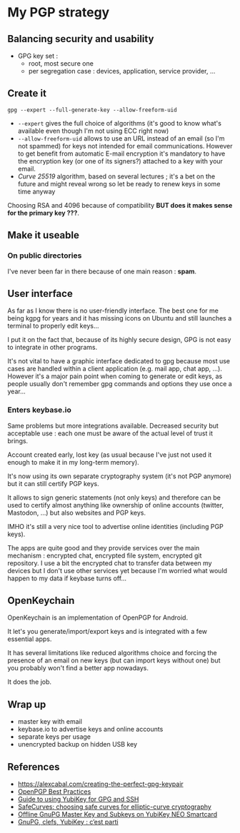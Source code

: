 # My PGP strategy

## Balancing security and usability

- GPG key set :
  - root, most secure one
  - per segregation case : devices, application, service provider, ...

## Create it

    gpg --expert --full-generate-key --allow-freeform-uid

- `--expert` gives the full choice of algorithms (it's good to know what's available even though I'm not using ECC right now)
- `--allow-freeform-uid` allows to use an URL instead of an email (so I'm not spammed) for keys not intended for email communications. However to get benefit from automatic E-mail encryption it's mandatory to have the encryption key (or one of its signers?) attached to a key with your email.
- *Curve 25519* algorithm, based on several lectures ; it's a bet on the future and might reveal wrong so let be ready to renew keys in some time anyway

Choosing RSA and 4096 because of compatibility **BUT does it makes sense for the primary key ???**.


## Make it useable

### On public directories

I've never been far in there because of one main reason : **spam**.

## User interface

As far as I know there is no user-friendly interface. The best one for me being kgpg for years and it has missing icons on Ubuntu and still launches a terminal to properly edit keys...

I put it on the fact that, because of its highly secure design, GPG is not easy to integrate in other programs.

It's not vital to have a graphic interface dedicated to gpg because most use cases are handled within a client application (e.g. mail app, chat app, ...).
However it's a major pain point when coming to generate or edit keys, as people usually don't remember gpg commands and options they use once a year...


### Enters keybase.io

Same problems but more integrations available.
Decreased security but acceptable use : each one must be aware of the actual level of trust it brings.

Account created early, lost key (as usual because I've just not used it enough to make it in my long-term memory).

It's now using its own separate cryptography system (it's not PGP anymore) but it can still certify PGP keys.

It allows to sign generic statements (not only keys) and therefore can be used to certify almost anything like ownership of online accounts (twitter, Mastodon, ...) but also websites and PGP keys.

 IMHO it's still a very nice tool to advertise online identities (including PGP keys).

The apps are quite good and they provide services over the main mechanism : encrypted chat, encrypted file system, encrypted git repository.
I use a bit the encrypted chat to transfer data between my devices but I don't use other services yet because I'm worried what would happen to my data if keybase turns off...


## OpenKeychain

OpenKeychain is an implementation of OpenPGP for Android.

It let's you generate/import/export keys and is integrated with a few essential apps.

It has several limitations like reduced algorithms choice and forcing the presence of an email on new keys (but can import keys without one) but you probably won't find a better app nowadays.

It does the job.




## Wrap up

- master key with email
- keybase.io to advertise keys and online accounts
- separate keys per usage
- unencrypted backup on hidden USB key


## References

- https://alexcabal.com/creating-the-perfect-gpg-keypair
- [OpenPGP Best Practices](https://riseup.net/en/security/message-security/openpgp/best-practices#openpgp-key-checks)
- [Guide to using YubiKey for GPG and SSH](https://github.com/drduh/YubiKey-Guide)
- [SafeCurves: choosing safe curves for elliptic-curve cryptography](https://safecurves.cr.yp.to/)
- [Offline GnuPG Master Key and Subkeys on YubiKey NEO Smartcard](https://blog.josefsson.org/2014/06/23/offline-gnupg-master-key-and-subkeys-on-yubikey-neo-smartcard/)
- [GnuPG, clefs, YubiKey : c’est parti](https://www.unicoda.com/?p=3230)
